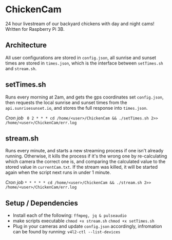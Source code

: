 # ChickenCam
24 hour livestream of our backyard chickens with day and night cams! Written for Raspberry Pi 3B.

## Architecture
All user configurations are stored in `config.json`, all sunrise and sunset times are stored in `times.json`, which is the interface between `setTimes.sh` and `stream.sh`.

## setTimes.sh
Runs every morning at 2am, and gets the gps coordinates set `config.json`, then requests the local sunrise and sunset times from the `api.sunrisesunset.io`, and stores the full response into `times.json`.

*Cron job*
``` 0 2 * * * cd /home/<user>/ChickenCam && ./setTimes.sh 2>> /home/<user>/ChickenCam/err.log```

## stream.sh
Runs every minute, and starts a new streaming process if one isn't already running. Otherwise, it kills the process if it's the wrong one by re-calculating which camera the correct one is, and comparing the calculated value to the stored value in `currentCam.txt`. If the stream was killed, it will be started again when the script next runs in under 1 minute.

*Cron job*
```* * * * * cd /home/<user>/ChickenCam && ./stream.sh 2>> /home/<user>/ChickenCam/err.log```

## Setup / Dependencies
- Install each of the following:
```ffmpeg, jq & pulseaudio```
- make scripts executable 
```chmod +x stream.sh```
```chmod +x setTimes.sh```
- Plug in your cameras and update `config.json` accordingly, infromation can be found by running: ```v4l2-ctl --list-devices```
